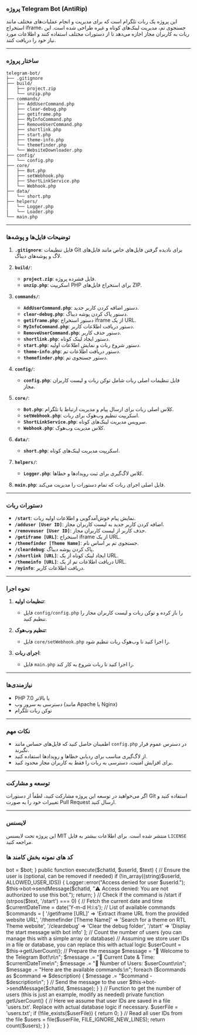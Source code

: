 ### پروژه Telegram Bot (AntiRip)

این پروژه یک ربات تلگرام است که برای مدیریت و انجام عملیات‌های مختلف مانند استخراج iframe، جستجوی تم، مدیریت لینک‌های کوتاه و غیره طراحی شده است. این ربات به کاربران مجاز اجازه می‌دهد تا از دستورات مختلف استفاده کنند و اطلاعات مورد نیاز خود را دریافت کنند.

---

### ساختار پروژه

```
telegram-bot/
├── .gitignore
├── build/
│   ├── project.zip
│   └── unzip.php
├── commands/
│   ├── AddUserCommand.php
│   ├── clear-debug.php
│   ├── getiframe.php
│   ├── MyInfoCommand.php
│   ├── RemoveUserCommand.php
│   ├── shortlink.php
│   ├── start.php
│   ├── theme-info.php
│   └── themefinder.php
|   └── WebsiteDownloader.php
├── config/
│   └── config.php
├── core/
│   ├── Bot.php
│   ├── setWebhook.php
│   ├── ShortLinkService.php
│   └── Webhook.php
├── data/
│   └── short.php
├── helpers/
│   └── Logger.php
|   └── Loader.php
└── main.php
```

---

### توضیحات فایل‌ها و پوشه‌ها

1. **`.gitignore`**: فایل تنظیمات Git برای نادیده گرفتن فایل‌های خاص مانند فایل‌های لاگ و پوشه‌های دیباگ.

2. **`build/`**: 
   - **`project.zip`**: فایل فشرده پروژه.
   - **`unzip.php`**: اسکریپت PHP برای استخراج فایل‌های ZIP.

3. **`commands/`**: 
   - **`AddUserCommand.php`**: دستور اضافه کردن کاربر جدید.
   - **`clear-debug.php`**: دستور پاک کردن پوشه دیباگ.
   - **`getiframe.php`**: دستور استخراج iframe از یک URL.
   - **`MyInfoCommand.php`**: دستور دریافت اطلاعات کاربر.
   - **`RemoveUserCommand.php`**: دستور حذف کاربر.
   - **`shortlink.php`**: دستور ایجاد لینک کوتاه.
   - **`start.php`**: دستور شروع ربات و نمایش اطلاعات اولیه.
   - **`theme-info.php`**: دستور دریافت اطلاعات تم.
   - **`themefinder.php`**: دستور جستجوی تم.

4. **`config/`**: 
   - **`config.php`**: فایل تنظیمات اصلی ربات شامل توکن ربات و لیست کاربران مجاز.

5. **`core/`**: 
   - **`Bot.php`**: کلاس اصلی ربات برای ارسال پیام و مدیریت ارتباط با تلگرام.
   - **`setWebhook.php`**: اسکریپت تنظیم وب‌هوک برای ربات.
   - **`ShortLinkService.php`**: سرویس مدیریت لینک‌های کوتاه.
   - **`Webhook.php`**: کلاس مدیریت وب‌هوک.

6. **`data/`**: 
   - **`short.php`**: اسکریپت مدیریت لینک‌های کوتاه.

7. **`helpers/`**: 
   - **`Logger.php`**: کلاس لاگ‌گیری برای ثبت رویدادها و خطاها.

8. **`main.php`**: فایل اصلی اجرای ربات که تمام دستورات را مدیریت می‌کند.

---

### دستورات ربات

- **`/start`**: نمایش پیام خوش‌آمدگویی و اطلاعات اولیه ربات.
- **`/adduser [User ID]`**: اضافه کردن کاربر جدید به لیست کاربران مجاز.
- **`/removeuser [User ID]`**: حذف کاربر از لیست کاربران مجاز.
- **`/getiframe [URL]`**: استخراج iframe از یک URL.
- **`/themefinder [Theme Name]`**: جستجوی تم بر اساس نام.
- **`/cleardebug`**: پاک کردن پوشه دیباگ.
- **`/shortlink [URL]`**: ایجاد لینک کوتاه از یک URL.
- **`/themeinfo [URL]`**: دریافت اطلاعات تم از یک URL.
- **`/myinfo`**: دریافت اطلاعات کاربر.

---

### نحوه اجرا

1. **تنظیمات اولیه**:
   - فایل `config/config.php` را باز کرده و توکن ربات و لیست کاربران مجاز را تنظیم کنید.

2. **تنظیم وب‌هوک**:
   - فایل `core/setWebhook.php` را اجرا کنید تا وب‌هوک ربات تنظیم شود.

3. **اجرای ربات**:
   - فایل `main.php` را اجرا کنید تا ربات شروع به کار کند.

---

### نیازمندی‌ها

- PHP 7.0 یا بالاتر
- دسترسی به سرور وب (مانند Apache یا Nginx)
- توکن ربات تلگرام

---

### نکات مهم

- اطمینان حاصل کنید که فایل‌های حساس مانند `config.php` در دسترس عموم قرار نگیرند.
- از لاگ‌گیری مناسب برای ردیابی خطاها و رویدادها استفاده کنید.
- برای افزایش امنیت، دسترسی به ربات را فقط به کاربران مجاز محدود کنید.

---

### توسعه و مشارکت

اگر می‌خواهید در توسعه این پروژه مشارکت کنید، لطفاً از دستورات Git استفاده کنید و تغییرات خود را به صورت Pull Request ارسال کنید.

---

### لایسنس

این پروژه تحت لایسنس MIT منتشر شده است. برای اطلاعات بیشتر به فایل `LICENSE` مراجعه کنید.


### کد های نمونه بخش کامند ها

<?php
// commands/StartCommand.php

require_once __DIR__ . '/../helpers/Logger.php';

class StartCommand {
    private $bot;
    
    // Constructor to initialize bot object
    public function __construct($bot) {
        $this->bot = $bot;
    }

    public function execute($chatId, $userId, $text) {
        // Ensure the user is  (optional, can be removed if needed)
        if (!in_array((string)$userId, ALLOWED_USER_IDS)) {
            Logger::error("Access denied for user $userId.");
            $this->bot->sendMessage($chatId, "⚠️ Access denied: You are not authorized to use this bot.");
            return;
        }

        // Check if the command is /start
        if (strpos($text, '/start') === 0) {
            // Fetch the current date and time
            $currentDateTime = date('Y-m-d H:i:s');

            // List of available commands
            $commands = [
                '/getiframe [URL]' => 'Extract iframe URL from the provided website URL',
                '/themefinder [Theme Name]' => 'Search for a theme on RTL Theme website',
                '/cleardebug' => 'Clear the debug folder',
                '/start' => 'Display the start message with bot info'
            ];

            // Count the number of users (you can manage this with a simple array or database)
            // Assuming we store user IDs in a file or database, you can replace this with actual logic
            $userCount = $this->getUserCount();

            // Prepare the message
            $message = "🌟 Welcome to the Telegram Bot!\n\n";
            $message .= "📅 Current Date & Time: $currentDateTime\n";
            $message .= "👥 Number of Users: $userCount\n\n";
            $message .= "Here are the available commands:\n";
            foreach ($commands as $command => $description) {
                $message .= "$command - $description\n";
            }

            // Send the message to the user
            $this->bot->sendMessage($chatId, $message);
        }
    }

    // Function to get the number of users (this is just an example, modify as needed)
    private function getUserCount() {
        // Here we assume that user IDs are saved in a file 'users.txt'. Replace with actual database logic if necessary.
        $userFile = 'users.txt';

        if (!file_exists($userFile)) {
            return 0;
        }

        // Read all user IDs from the file
        $users = file($userFile, FILE_IGNORE_NEW_LINES);
        return count($users);
    }
}
